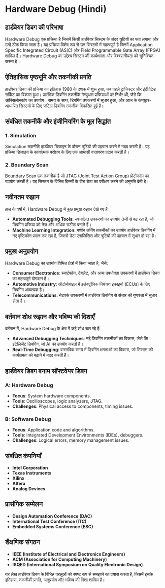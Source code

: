 # Hardware Debug (Hindi)

## हार्डवेयर डिबग की परिभाषा
Hardware Debug एक प्रक्रिया है जिसमें किसी हार्डवेयर सिस्टम के अंदर त्रुटियों का पता लगाया और उन्हें ठीक किया जाता है। यह प्रक्रिया विशेष रूप से उन सिस्टमों में महत्वपूर्ण है जिनमें Application Specific Integrated Circuit (ASIC) और Field Programmable Gate Array (FPGA) शामिल हैं। Hardware Debug का उद्देश्य सिस्टम की कार्यक्षमता और विश्वसनीयता को सुनिश्चित करना है।

## ऐतिहासिक पृष्ठभूमि और तकनीकी प्रगति
हार्डवेयर डिबग की प्रक्रिया का इतिहास 1960 के दशक में शुरू हुआ, जब पहले ट्रांजिस्टर और इंटीग्रेटेड सर्किट का विकास हुआ। प्रारंभिक डिबगिंग तकनीकें मैन्युअल प्रक्रियाओं पर निर्भर थीं, जैसे कि ओस्सिलोस्कोप का उपयोग। समय के साथ, डिबगिंग उपकरणों में सुधार हुआ, और आज के कंप्यूटर-आधारित सिस्टमों के लिए जटिल डिबगिंग तकनीक विकसित हुई हैं।

## संबंधित तकनीकें और इंजीनियरिंग के मूल सिद्धांत
### 1. **Simulation**
Simulation तकनीकें हार्डवेयर डिज़ाइन के दौरान त्रुटियों की पहचान करने में मदद करती हैं। यह प्रक्रिया डिज़ाइन के कार्यात्मक परीक्षण के लिए एक आभासी वातावरण प्रदान करती है।

### 2. **Boundary Scan**
Boundary Scan एक तकनीक है जो JTAG (Joint Test Action Group) प्रोटोकॉल का उपयोग करती है। यह सिस्टम के विभिन्न हिस्सों के बीच डेटा का परीक्षण करने की अनुमति देती है।

## नवीनतम रुझान
हाल के वर्षों में, Hardware Debug में कुछ प्रमुख रुझान देखे गए हैं:
- **Automated Debugging Tools**: स्वचालित उपकरणों का उपयोग तेजी से बढ़ रहा है, जो डिबगिंग प्रक्रिया को तेज और अधिक सटीक बनाते हैं।
- **Machine Learning Integration**: मशीन लर्निंग तकनीकों का उपयोग हार्डवेयर डिबगिंग में नए दृष्टिकोण प्रदान कर रहा है, जिससे डेटा एनालिसिस और त्रुटियों की पहचान में सुधार हो रहा है।

## प्रमुख अनुप्रयोग
Hardware Debug का उपयोग विभिन्न क्षेत्रों में किया जाता है, जैसे:
- **Consumer Electronics**: स्मार्टफोन, टेबलेट, और अन्य उपभोक्ता उपकरणों में हार्डवेयर डिबग का महत्वपूर्ण योगदान है।
- **Automotive Industry**: ऑटोमोबाइल में इलेक्ट्रॉनिक नियंत्रण इकाइयों (ECUs) के लिए डिबगिंग आवश्यक है।
- **Telecommunications**: नेटवर्क उपकरणों में हार्डवेयर डिबगिंग से संचार की गुणवत्ता में सुधार होता है।

## वर्तमान शोध रुझान और भविष्य की दिशाएँ
वर्तमान में, Hardware Debug के क्षेत्र में कई शोध चल रहे हैं:
- **Advanced Debugging Techniques**: नई डिबगिंग तकनीकों का विकास, जैसे कि इंटेलिजेंट डिबगिंग, जो AI का उपयोग करती हैं।
- **Real-Time Debugging**: वास्तविक समय में डिबगिंग क्षमताओं का विकास, जो सिस्टम की कार्यक्षमता को बढ़ाने में मदद करती हैं।

## हार्डवेयर डिबग बनाम सॉफ्टवेयर डिबग
### A: Hardware Debug
- **Focus**: System hardware components.
- **Tools**: Oscilloscopes, logic analyzers, JTAG.
- **Challenges**: Physical access to components, timing issues.

### B: Software Debug
- **Focus**: Application code and algorithms.
- **Tools**: Integrated Development Environments (IDEs), debuggers.
- **Challenges**: Logical errors, memory management issues.

## संबंधित कंपनियाँ
- **Intel Corporation**
- **Texas Instruments**
- **Xilinx**
- **Altera**
- **Analog Devices**

## प्रासंगिक सम्मेलन
- **Design Automation Conference (DAC)**
- **International Test Conference (ITC)**
- **Embedded Systems Conference (ESC)**

## शैक्षणिक संगठन
- **IEEE (Institute of Electrical and Electronics Engineers)**
- **ACM (Association for Computing Machinery)**
- **ISQED (International Symposium on Quality Electronic Design)**

यह लेख हार्डवेयर डिबग के विभिन्न पहलुओं को स्पष्ट रूप से समझाने का प्रयास करता है, जिसमें इसके इतिहास, तकनीकी प्रगति, अनुप्रयोग और भविष्य की दिशा शामिल हैं।
